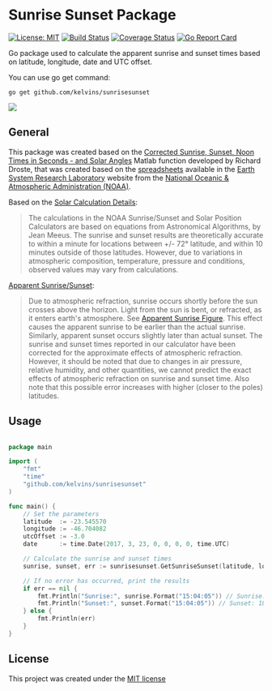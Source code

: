 Sunrise Sunset Package
==========================

[![License: MIT](https://img.shields.io/badge/License-MIT-brightgreen.svg)](LICENSE)
[![Build Status](https://travis-ci.org/kelvins/sunrisesunset.svg?branch=master)](https://travis-ci.org/kelvins/sunrisesunset)
[![Coverage Status](https://coveralls.io/repos/github/kelvins/sunrisesunset/badge.svg?branch=master)](https://coveralls.io/github/kelvins/sunrisesunset?branch=master)
[![Go Report Card](https://goreportcard.com/badge/github.com/kelvins/sunrisesunset)](https://goreportcard.com/report/github.com/kelvins/sunrisesunset)

Go package used to calculate the apparent sunrise and sunset times based on latitude, longitude, date and UTC offset.

You can use go get command:

    go get github.com/kelvins/sunrisesunset

![](http://i.imgur.com/hjUZT28.jpg)

General
----

This package was created based on the [Corrected Sunrise, Sunset, Noon Times in Seconds - and Solar Angles][1] Matlab function developed by Richard Droste, that was created based on the [spreadsheets][2] available in the [Earth System Research Laboratory][3] website from the [National Oceanic & Atmospheric Administration (NOAA)][4].

Based on the [Solar Calculation Details][5]:

> The calculations in the NOAA Sunrise/Sunset and Solar Position Calculators are based on equations from Astronomical Algorithms, by Jean Meeus. The sunrise and sunset results are theoretically accurate to within a minute for locations between +/- 72° latitude, and within 10 minutes outside of those latitudes. However, due to variations in atmospheric composition, temperature, pressure and conditions, observed values may vary from calculations.

[Apparent Sunrise/Sunset][6]:

> Due to atmospheric refraction, sunrise occurs shortly before the sun crosses above the horizon. Light from the sun is bent, or refracted, as it enters earth's atmosphere. See [Apparent Sunrise Figure][7]. This effect causes the apparent sunrise to be earlier than the actual sunrise. Similarly, apparent sunset occurs slightly later than actual sunset. The sunrise and sunset times reported in our calculator have been corrected for the approximate effects of atmospheric refraction. However, it should be noted that due to changes in air pressure, relative humidity, and other quantities, we cannot predict the exact effects of atmospheric refraction on sunrise and sunset time. Also note that this possible error increases with higher (closer to the poles) latitudes.

Usage
----

``` go

package main

import (
    "fmt"
    "time"
    "github.com/kelvins/sunrisesunset"
)

func main() {
    // Set the parameters
    latitude  := -23.545570
    longitude := -46.704082
    utcOffset := -3.0
    date      := time.Date(2017, 3, 23, 0, 0, 0, 0, time.UTC)

    // Calculate the sunrise and sunset times
    sunrise, sunset, err := sunrisesunset.GetSunriseSunset(latitude, longitude, utcOffset, date)

    // If no error has occurred, print the results
    if err == nil {
        fmt.Println("Sunrise:", sunrise.Format("15:04:05")) // Sunrise: 06:11:44
        fmt.Println("Sunset:", sunset.Format("15:04:05")) // Sunset: 18:14:27
    } else {
        fmt.Println(err)
    }
}

```

License
----

This project was created under the [MIT license][8]


  [1]: https://www.mathworks.com/matlabcentral/fileexchange/62180-corrected-sunrise--sunset--noon-times-in-seconds-and-solar-angles?requestedDomain=www.mathworks.com
  [2]: https://www.esrl.noaa.gov/gmd/grad/solcalc/calcdetails.html
  [3]: https://www.esrl.noaa.gov/
  [4]: http://www.noaa.gov/
  [5]: https://www.esrl.noaa.gov/gmd/grad/solcalc/calcdetails.html
  [6]: https://www.esrl.noaa.gov/gmd/grad/solcalc/glossary.html#A
  [7]: https://www.esrl.noaa.gov/gmd/grad/solcalc/apparent_sunrise.gif
  [8]: LICENSE
